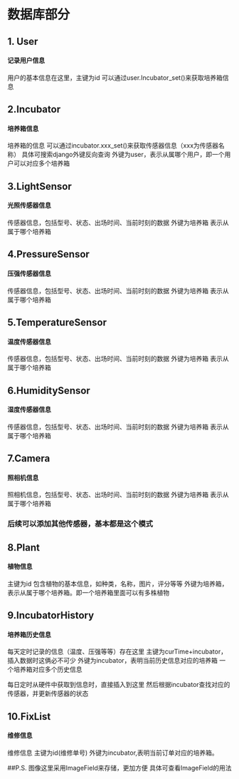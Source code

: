 # 数据库部分
## 1. User
#### 记录用户信息
用户的基本信息在这里，主键为id
可以通过user.Incubator_set()来获取培养箱信息

## 2.Incubator
#### 培养箱信息
培养箱的信息
可以通过incubator.xxx_set()来获取传感器信息（xxx为传感器名称）
具体可搜索django外键反向查询
外键为user，表示从属哪个用户，即一个用户可以对应多个培养箱

## 3.LightSensor
#### 光照传感器信息
传感器信息，包括型号、状态、出场时间、当前时刻的数据
外键为培养箱
表示从属于哪个培养箱

## 4.PressureSensor
#### 压强传感器信息
传感器信息，包括型号、状态、出场时间、当前时刻的数据
外键为培养箱
表示从属于哪个培养箱

## 5.TemperatureSensor
#### 温度传感器信息
传感器信息，包括型号、状态、出场时间、当前时刻的数据
外键为培养箱
表示从属于哪个培养箱

## 6.HumiditySensor
#### 湿度传感器信息
传感器信息，包括型号、状态、出场时间、当前时刻的数据
外键为培养箱
表示从属于哪个培养箱

## 7.Camera
#### 照相机信息
照相机信息，包括型号、状态、出场时间、当前时刻的数据
外键为培养箱
表示从属于哪个培养箱


### 后续可以添加其他传感器，基本都是这个模式

## 8.Plant
#### 植物信息
主键为id
包含植物的基本信息，如种类，名称，图片，评分等等
外键为培养箱，表示从属于哪个培养箱。即一个培养箱里面可以有多株植物

## 9.IncubatorHistory
#### 培养箱历史信息
每天定时记录的信息（温度、压强等等）存在这里
主键为curTime+incubator，插入数据时这俩必不可少
外键为incubator，表明当前历史信息对应的培养箱
一个培养箱对应多个历史信息

每日定时从硬件中获取到信息时，直接插入到这里
然后根据incubator查找对应的传感器，并更新传感器的状态


## 10.FixList
#### 维修信息
维修信息
主键为id(维修单号)
外键为incubator,表明当前订单对应的培养箱。


##P.S.
图像这里采用ImageField来存储，更加方便
具体可查看ImageField的用法